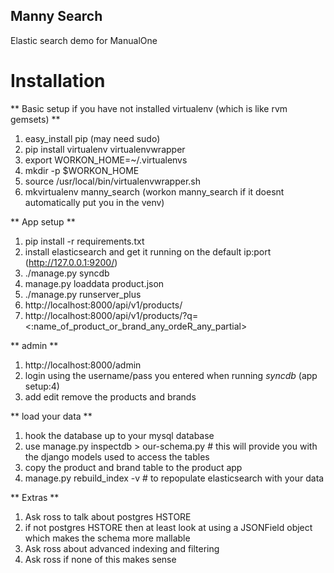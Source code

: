 Manny Search
------------

Elastic search demo for ManualOne


Installation
============

** Basic setup if you have not installed virtualenv (which is like rvm gemsets) **

1. easy_install pip (may need sudo)
2. pip install virtualenv virtualenvwrapper
3. export WORKON_HOME=~/.virtualenvs
4. mkdir -p $WORKON_HOME
5. source /usr/local/bin/virtualenvwrapper.sh
6. mkvirtualenv manny_search (workon manny_search if it doesnt automatically put you in the venv)

** App setup **

1. pip install -r requirements.txt
2. install elasticsearch and get it running on the default ip:port (http://127.0.0.1:9200/)
4. ./manage.py syncdb
5. manage.py loaddata product.json
6. ./manage.py runserver_plus
7. http://localhost:8000/api/v1/products/
8. http://localhost:8000/api/v1/products/?q=<:name_of_product_or_brand_any_ordeR_any_partial>

** admin **

1. http://localhost:8000/admin
2. login using the username/pass you entered when running *syncdb* (app setup:4)
3. add edit remove the products and brands

** load your data **

1. hook the database up to your mysql database
1. use manage.py inspectdb > our-schema.py  # this will provide you with the django models used to access the tables
3. copy the product and brand table to the product app
4. manage.py rebuild_index -v  # to repopulate elasticsearch with your data

** Extras **

1. Ask ross to talk about postgres HSTORE
2. if not postgres HSTORE then at least look at using a JSONField object which makes the schema more mallable
3. Ask ross about advanced indexing and filtering
4. Ask ross if none of this makes sense
